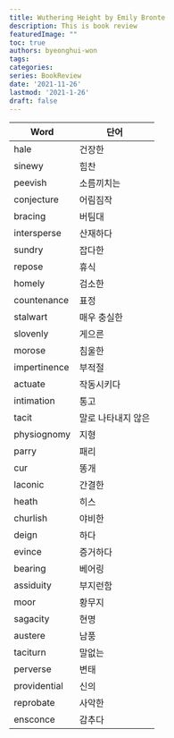 ```yaml
---
title: Wuthering Height by Emily Bronte
description: This is book review 
featuredImage: ""
toc: true
authors: byeonghui-won
tags:
categories: 
series: BookReview
date: '2021-11-26'
lastmod: '2021-1-26'
draft: false
---
```



| Word         | 단어               |
|--------------|--------------------|
| hale         | 건장한             |
| sinewy       | 힘찬               |
| peevish      | 소름끼치는         |
| conjecture   | 어림짐작           |
| bracing      | 버팀대             |
| intersperse  | 산재하다           |
| sundry       | 잡다한             |
| repose       | 휴식               |
| homely       | 검소한             |
| countenance  | 표정               |
| stalwart     | 매우 충실한        |
| slovenly     | 게으른             |
| morose       | 침울한             |
| impertinence | 부적절             |
| actuate      | 작동시키다         |
| intimation   | 통고               |
| tacit        | 말로 나타내지 않은 |
| physiognomy  | 지형               |
| parry        | 패리               |
| cur          | 똥개               |
| laconic      | 간결한             |
| heath        | 히스               |
| churlish     | 야비한             |
| deign        | 하다               |
| evince       | 증거하다           |
| bearing      | 베어링             |
| assiduity    | 부지런함           |
| moor         | 황무지             |
| sagacity     | 현명               |
| austere      | 남풍               |
| taciturn     | 말없는             |
| perverse     | 변태               |
| providential | 신의               |
| reprobate    | 사악한             |
| ensconce     | 감추다             |
